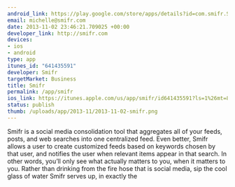```yaml
--- 
android_link: https://play.google.com/store/apps/details?id=com.smifr.Smifr
email: michelle@smifr.com
date: 2013-11-02 23:46:21.709025 +00:00
developer_link: http://smifr.com
devices: 
- ios
- android
type: app
itunes_id: "641435591"
developer: Smifr
targetMarket: Business
title: Smifr
permalink: /app/smifr
ios_link: https://itunes.apple.com/us/app/smifr/id641435591?ls=1%26mt=8
status: publish
thumb: /uploads/app/2013-11/2013-11-02-smifr.png
---
```


Smifr is a social media consolidation tool that aggregates all of your feeds, posts, and web searches into one centralized feed. Even better, Smifr allows a user to create customized feeds based on keywords chosen by that user, and notifies the user when relevant items appear in that search. In other words, you’ll only see what actually matters to you, when it matters to you. Rather than drinking from the fire hose that is social media, sip the cool glass of water Smifr serves up, in exactly the
